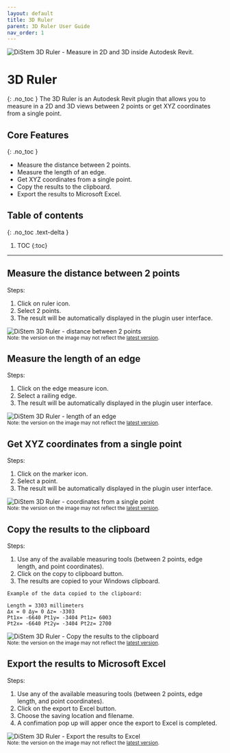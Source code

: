 ```yaml
---
layout: default
title: 3D Ruler
parent: 3D Ruler User Guide
nav_order: 1
---
```


![DiStem 3D Ruler - Measure in 2D and 3D inside Autodesk Revit.](../../assets/images/2D3DMeasure/2D-3D-Measure-Revit-Ribbon-Icon_x150.png)  


# 3D Ruler
{: .no_toc }
The 3D Ruler is an Autodesk Revit plugin that allows you to measure in a 2D and 3D views between 2 points or get XYZ coordinates from a single point.

## Core Features
{: .no_toc }
- Measure the distance between 2 points.
- Measure the length of an edge.
- Get XYZ coordinates from a single point.
- Copy the results to the clipboard.
- Export the results to Microsoft Excel. 

## Table of contents
{: .no_toc .text-delta }

1. TOC
{:toc}

---

## Measure the distance between 2 points

Steps:
1. Click on ruler icon.
2. Select 2 points.
3. The result will be automatically displayed in the plugin user interface.

![DiStem 3D Ruler - distance between 2 points](../../assets/images/2D3DMeasure/MeasureRevit_2Points.png)  
<sub>Note: the version on the image may not reflect the [latest version](https://diroots.com/revit-plugins/distem-bundle-for-autodesk-revit/).</sub>

## Measure the length of an edge

Steps:
1. Click on the edge measure icon.
2. Select a railing edge.
3. The result will be automatically displayed in the plugin user interface.

![DiStem 3D Ruler - length of an edge](../../assets/images/2D3DMeasure/MeasureRevit_Edge.png)  
<sub>Note: the version on the image may not reflect the [latest version](https://diroots.com/revit-plugins/distem-bundle-for-autodesk-revit/).</sub>

## Get XYZ coordinates from a single point

Steps:
1. Click on the marker icon.
2. Select a point.
3. The result will be automatically displayed in the plugin user interface.

![DiStem 3D Ruler - coordinates from a single point](../../assets/images/2D3DMeasure/MeasureRevit_SinglePointCoordinates.png)  
<sub>Note: the version on the image may not reflect the [latest version](https://diroots.com/revit-plugins/distem-bundle-for-autodesk-revit/).</sub>

## Copy the results to the clipboard

Steps:
1. Use any of the available measuring tools (between 2 points, edge length, and point coordinates).
2. Click on the copy to clipboard button.
3. The results are copied to your Windows clipboard.

```
Example of the data copied to the clipboard: 

Length = 3303 millimeters
Δx = 0 Δy= 0 Δz= -3303
Pt1x= -6640 Pt1y= -3404 Pt1z= 6003
Pt2x= -6640 Pt2y= -3404 Pt2z= 2700
```

![DiStem 3D Ruler - Copy the results to the clipboard](../../assets\images\2D3DMeasure\DS-Clipboard.png)  
<sub>Note: the version on the image may not reflect the [latest version](https://diroots.com/revit-plugins/distem-bundle-for-autodesk-revit/).</sub>

## Export the results to Microsoft Excel

Steps:
1. Use any of the available measuring tools (between 2 points, edge length, and point coordinates).
2. Click on the export to Excel button.
3. Choose the saving location and filename.
4. A confimation pop up will apper once the export to Excel is completed.

![DiStem 3D Ruler - Export the results to Excel](../../assets/images/2D3DMeasure/MeasureRevit_ExportToExcel.png)  
<sub>Note: the version on the image may not reflect the [latest version](https://diroots.com/revit-plugins/distem-bundle-for-autodesk-revit/).</sub>